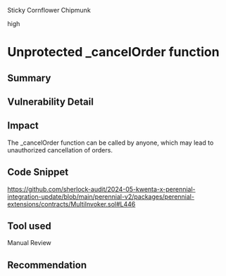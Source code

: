 Sticky Cornflower Chipmunk

high

# Unprotected _cancelOrder function

## Summary


## Vulnerability Detail

## Impact
The _cancelOrder function can be called by anyone, which may lead to unauthorized cancellation of orders.

## Code Snippet
https://github.com/sherlock-audit/2024-05-kwenta-x-perennial-integration-update/blob/main/perennial-v2/packages/perennial-extensions/contracts/MultiInvoker.sol#L446

## Tool used

Manual Review

## Recommendation
